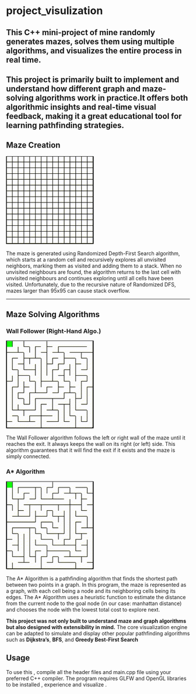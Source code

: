 # project_visulization

This C++ mini-project of mine **randomly generates mazes**, **solves them using multiple algorithms**, and **visualizes the entire process in real time**.
---
This project is primarily built to implement and understand how different graph and maze-solving algorithms work in practice.It offers both algorithmic insights and real-time visual feedback, making it a great educational tool for learning pathfinding strategies.
---
## Maze Creation
![Maze Generation](demo/maze_generation.gif)

The maze is generated using Randomized Depth-First Search algorithm, which starts at a random cell and recursively explores all unvisited neighbors, marking them as visited and adding them to a stack. When no unvisited neighbours are found, the algorithm returns to the last cell with unvisited neighbours and continues exploring until all cells have been visited. 
Unfortunately, due to the recursive nature of Randomized DFS, mazes larger than 95x95 can cause stack overflow.

---
## Maze Solving Algorithms

### Wall Follower (Right-Hand Algo.)
![Maze Generation](demo/method1.gif)

The Wall Follower algorithm follows the left or right wall of the maze until it reaches the exit. It always keeps the wall on its right (or left) side. This algorithm guarantees that it will find the exit if it exists and the maze is simply connected.

### A* Algorithm
![Maze Generation](demo/method2.gif)

The A* Algorithm is a pathfinding algorithm that finds the shortest path between two points in a graph. In this program, the maze is represented as a graph, with each cell being a node and its neighboring cells being its edges. The A* Algorithm uses a heuristic function to estimate the distance from the current node to the goal node (in our case: manhattan distance) and chooses the node with the lowest total cost to explore next.

**This project was not only built to understand maze and graph algorithms but also designed with extensibility in mind.**
The core visualization engine can be adapted to simulate and display other popular pathfinding algorithms such as **Dijkstra’s**, **BFS**, and **Greedy Best-First Search**

## Usage
To use this , compile all the header files and main.cpp file using your preferred C++ compiler. The program requires GLFW and OpenGL libraries to be installed , experience and visualize .
